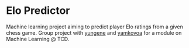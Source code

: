 # Elo Predictor
Machine learning project aiming to predict player Elo ratings from a given chess game. Group project with [yungene](https://github.com/yungene) and [yamkovoa](https://github.com/AntonYamkovoy) for a module on Machine Learning @ TCD.
